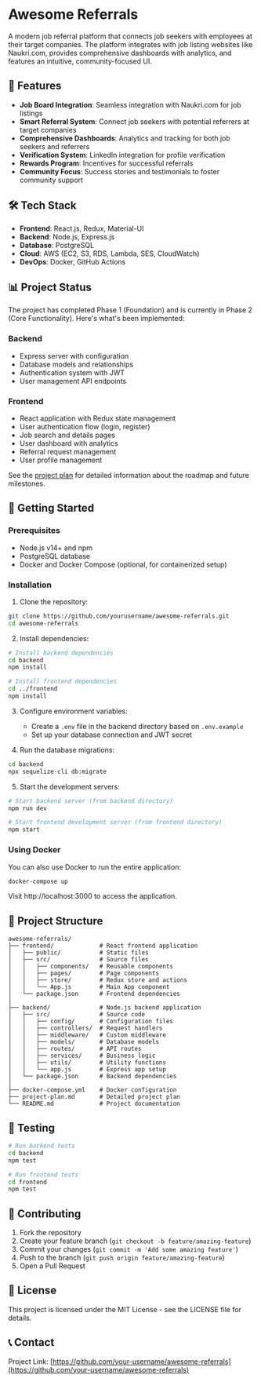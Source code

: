 # Awesome Referrals

A modern job referral platform that connects job seekers with employees at their target companies. The platform integrates with job listing websites like Naukri.com, provides comprehensive dashboards with analytics, and features an intuitive, community-focused UI.

## 🌟 Features

- **Job Board Integration**: Seamless integration with Naukri.com for job listings
- **Smart Referral System**: Connect job seekers with potential referrers at target companies
- **Comprehensive Dashboards**: Analytics and tracking for both job seekers and referrers
- **Verification System**: LinkedIn integration for profile verification
- **Rewards Program**: Incentives for successful referrals
- **Community Focus**: Success stories and testimonials to foster community support

## 🛠️ Tech Stack

- **Frontend**: React.js, Redux, Material-UI
- **Backend**: Node.js, Express.js
- **Database**: PostgreSQL
- **Cloud**: AWS (EC2, S3, RDS, Lambda, SES, CloudWatch)
- **DevOps**: Docker, GitHub Actions

## 📊 Project Status

The project has completed Phase 1 (Foundation) and is currently in Phase 2 (Core Functionality). Here's what's been implemented:

### Backend
- Express server with configuration
- Database models and relationships
- Authentication system with JWT
- User management API endpoints

### Frontend
- React application with Redux state management
- User authentication flow (login, register)
- Job search and details pages
- User dashboard with analytics
- Referral request management
- User profile management

See the [project plan](./project-plan.md) for detailed information about the roadmap and future milestones.

## 🚀 Getting Started

### Prerequisites
- Node.js v14+ and npm
- PostgreSQL database
- Docker and Docker Compose (optional, for containerized setup)

### Installation

1. Clone the repository:
```bash
git clone https://github.com/yourusername/awesome-referrals.git
cd awesome-referrals
```

2. Install dependencies:
```bash
# Install backend dependencies
cd backend
npm install

# Install frontend dependencies
cd ../frontend
npm install
```

3. Configure environment variables:
   - Create a `.env` file in the backend directory based on `.env.example`
   - Set up your database connection and JWT secret

4. Run the database migrations:
```bash
cd backend
npx sequelize-cli db:migrate
```

5. Start the development servers:

```bash
# Start backend server (from backend directory)
npm run dev

# Start frontend development server (from frontend directory)
npm start
```

### Using Docker

You can also use Docker to run the entire application:

```bash
docker-compose up
```

Visit http://localhost:3000 to access the application.

## 📝 Project Structure

```
awesome-referrals/
├── frontend/             # React frontend application
│   ├── public/           # Static files
│   ├── src/              # Source files
│   │   ├── components/   # Reusable components
│   │   ├── pages/        # Page components
│   │   ├── store/        # Redux store and actions
│   │   └── App.js        # Main App component
│   └── package.json      # Frontend dependencies
│
├── backend/              # Node.js backend application
│   ├── src/              # Source code
│   │   ├── config/       # Configuration files
│   │   ├── controllers/  # Request handlers
│   │   ├── middleware/   # Custom middleware
│   │   ├── models/       # Database models
│   │   ├── routes/       # API routes
│   │   ├── services/     # Business logic
│   │   ├── utils/        # Utility functions
│   │   └── app.js        # Express app setup
│   └── package.json      # Backend dependencies
│
├── docker-compose.yml    # Docker configuration
├── project-plan.md       # Detailed project plan
└── README.md             # Project documentation
```

## 🧪 Testing

```bash
# Run backend tests
cd backend
npm test

# Run frontend tests
cd frontend
npm test
```

## 🤝 Contributing

1. Fork the repository
2. Create your feature branch (`git checkout -b feature/amazing-feature`)
3. Commit your changes (`git commit -m 'Add some amazing feature'`)
4. Push to the branch (`git push origin feature/amazing-feature`)
5. Open a Pull Request

## 📄 License

This project is licensed under the MIT License - see the LICENSE file for details.

## 📞 Contact

Project Link: [https://github.com/your-username/awesome-referrals](https://github.com/your-username/awesome-referrals)
